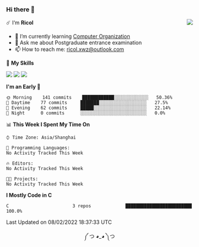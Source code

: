 ### Hi there 👋

<a href="#">
  <img align="right" src="https://github-readme-stats.vercel.app/api?username=Ricolxwz&count_private=true&show_icons=true&theme=prussian" />
</a>

☄️ I‘m **Ricol**

- 🌱 I’m currently learning [Computer Organization](https://github.com/Ricolxwz/Computer-Organization-408)
- 💬 Ask me about Postgraduate entrance examination
- 📫 How to reach me: ricol.xwz@outlook.com

🌟 **My Skills**

![](https://img.shields.io/badge/-Git-000000?style=flat-square&logo=git&logoColor=fff)
![](https://img.shields.io/badge/-C-3e74a2?style=flat-square&logo=C&logoColor=fff)
![](https://img.shields.io/badge/-Python-4fc08d?style=flat-square&logo=python&logoColor=fff)

<!--START_SECTION:waka-->
**I'm an Early 🐤** 

```text
🌞 Morning    141 commits    ████████████░░░░░░░░░░░░░   50.36% 
🌆 Daytime    77 commits     ███████░░░░░░░░░░░░░░░░░░   27.5% 
🌃 Evening    62 commits     █████░░░░░░░░░░░░░░░░░░░░   22.14% 
🌙 Night      0 commits      ░░░░░░░░░░░░░░░░░░░░░░░░░   0.0%

```


📊 **This Week I Spent My Time On** 

```text
⌚︎ Time Zone: Asia/Shanghai

💬 Programming Languages: 
No Activity Tracked This Week

🔥 Editors: 
No Activity Tracked This Week

🐱‍💻 Projects: 
No Activity Tracked This Week

```

**I Mostly Code in C** 

```text
C                        3 repos             █████████████████████████   100.0%

```



 Last Updated on 08/02/2022 18:37:33 UTC
<!--END_SECTION:waka-->

<div align="center">
༼ つ ◕_◕ ༽つ
</div>
